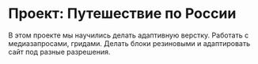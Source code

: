 # Проект: Путешествие по России
В этом проекте мы научились делать адаптивную верстку. Работать с медиазапросами, гридами. Делать блоки резиновыми и адаптировать сайт под разные разрешения.